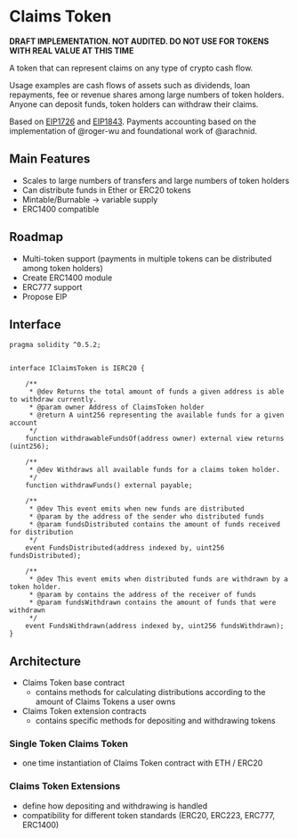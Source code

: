 # Claims Token

**DRAFT IMPLEMENTATION. NOT AUDITED. DO NOT USE FOR TOKENS WITH REAL VALUE AT THIS TIME**

A token that can represent claims on any type of crypto cash flow. 

Usage examples are cash flows of assets such as dividends, loan repayments, fee or revenue shares among large numbers of token holders. Anyone can deposit funds, token holders can withdraw their claims.

Based on [EIP1726](https://github.com/ethereum/EIPs/issues/1726) and [EIP1843](https://github.com/ethereum/EIPs/issues/1843). Payments accounting based on the implementation of @roger-wu and foundational work of @arachnid.

## Main Features
- Scales to large numbers of transfers and large numbers of token holders
- Can distribute funds in Ether or ERC20 tokens
- Mintable/Burnable -> variable supply
- ERC1400 compatible

## Roadmap
- Multi-token support (payments in multiple tokens can be distributed among token holders)
- Create ERC1400 module
- ERC777 support
- Propose EIP

## Interface
```solidity
pragma solidity ^0.5.2;


interface IClaimsToken is IERC20 {

	/**
	 * @dev Returns the total amount of funds a given address is able to withdraw currently.
	 * @param owner Address of ClaimsToken holder
	 * @return A uint256 representing the available funds for a given account
	 */
	function withdrawableFundsOf(address owner) external view returns (uint256);

	/**
	 * @dev Withdraws all available funds for a claims token holder.
	 */
	function withdrawFunds() external payable;

	/**
	 * @dev This event emits when new funds are distributed
	 * @param by the address of the sender who distributed funds
	 * @param fundsDistributed contains the amount of funds received for distribution
	 */
	event FundsDistributed(address indexed by, uint256 fundsDistributed);

	/**
	 * @dev This event emits when distributed funds are withdrawn by a token holder.
	 * @param by contains the address of the receiver of funds
	 * @param fundsWithdrawn contains the amount of funds that were withdrawn
	 */
	event FundsWithdrawn(address indexed by, uint256 fundsWithdrawn);
}
```

## Architecture
- Claims Token base contract
    - contains methods for calculating distributions according to the amount of Claims Tokens a user owns
- Claims Token extension contracts
    - contains specific methods for depositing and withdrawing tokens

### **Single Token Claims Token**
- one time instantiation of Claims Token contract with ETH / ERC20

### Claims Token Extensions
- define how depositing and withdrawing is handled
- compatibility for different token standards (ERC20, ERC223, ERC777, ERC1400)
